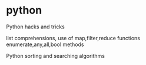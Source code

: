 # python

Python hacks and tricks

list comprehensions, use of map,filter,reduce functions
enumerate,any,all,bool methods

Python sorting and searching algorithms
